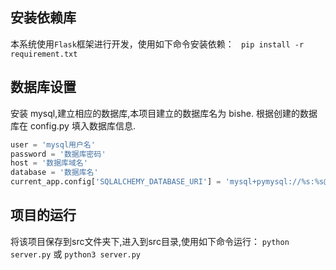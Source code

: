 ## 安装依赖库

本系统使用`Flask`框架进行开发，使用如下命令安装依赖：
` pip install -r requirement.txt`

## 数据库设置

安装 mysql,建立相应的数据库,本项目建立的数据库名为 bishe.
根据创建的数据库在 config.py 填入数据库信息.

```python
user = 'mysql用户名'
password = '数据库密码'
host = '数据库域名'
database = '数据库名'
current_app.config['SQLALCHEMY_DATABASE_URI'] = 'mysql+pymysql://%s:%s@%s:数据库监听端口/%s' % (user,password,host,database)
```

## 项目的运行
将该项目保存到src文件夹下,进入到src目录,使用如下命令运行：
`python server.py` 或 `python3 server.py`
